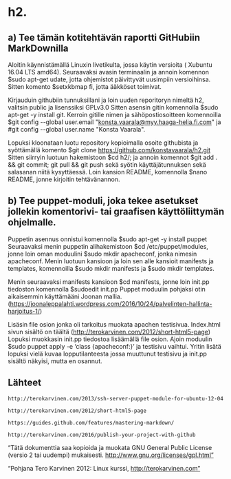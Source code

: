 # h2.

## a) Tee tämän kotitehtävän raportti GitHubiin MarkDownilla

Aloitin käynnistämällä Linuxin livetikulta, jossa käytin versioita ( Xubuntu 16.04 LTS amd64).
Seuraavaksi avasin terminaalin ja annoin komennon $sudo apt-get udate, jotta ohjemistot päivittyvät uusimpiin versioihinsa.
Sitten komento $setxkbmap fi, jotta ääkköset toimivat.
	
Kirjauduin githubiin tunnuksillani ja loin uuden reporitoryn nimeltä h2, valitsin public ja lisenssiksi GPLv3.0
Sitten asensin gitin komennolla $sudo apt-get -y install git. Kerroin gitille nimen ja sähöpostiosoitteen komennoilla $git config --global user.email "konsta.vaarala@myy.haaga-helia.fi.com" ja #git config --global user.name "Konsta Vaarala".

Lopuksi kloonataan luotu repository kopioimalla osoite githubista ja syöttämällä komento $git clone https://github.com/konstavaarala/h2.git
Sitten siirryin luotuun hakemistoon $cd h2/; ja annoin komennot $git add . && git commit; git pull && git push sekä syötin käyttäjätunnuksen sekä salasanan niitä kysyttäessä.
Loin kansion README, komennolla $nano README, jonne kirjoitin tehtävänannon.

	

## b) Tee puppet-moduli, joka tekee asetukset jollekin komentorivi- tai graafisen käyttöliittymän ohjelmalle.

Puppetin asennus onnistui komennolla $sudo apt-get -y install puppet
Seuraavaksi menin puppetin alihakemistoon $cd /etc/puppet/modules, jonne loin oman moduulini $sudo mkdir apacheconf, jonka nimesin apacheconf.
Menin luotuun kansioon ja loin sen alle kansioit manifests ja templates, komennoilla $sudo mkdir manifests ja $sudo mkdir templates.

Menin seuraavaksi manifests kansioon $cd manifests, jonne loin init.pp tiedoston komennolla $sudoedit init.pp
Puppet moduulin pohjaksi otin aikaisemmin käyttämääni Joonan mallia.(https://joonaleppalahti.wordpress.com/2016/10/24/palvelinten-hallinta-harjoitus-1/)

Lisäsin file osion jonka oli tarkoitus muokata apachen testisivua. Index.html sivun sisältö on täältä (http://terokarvinen.com/2012/short-html5-page) 
Lopuksi muokkasin init.pp tiedostoa lisäämällä file osion. Ajoin moduulin $sudo puppet apply -e ‘class {apacheconf:}’ ja testisivu vaihtui. Yritin lisätä lopuksi vielä kuvaa lopputilanteesta jossa muuttunut testisivu ja init.pp sisältö näkyisi, mutta en osannut.

## Lähteet 

	http://terokarvinen.com/2013/ssh-server-puppet-module-for-ubuntu-12-04

	http://terokarvinen.com/2012/short-html5-page

	https://guides.github.com/features/mastering-markdown/

	http://terokarvinen.com/2016/publish-your-project-with-github


“Tätä dokumenttia saa kopioida ja muokata GNU General Public License (versio 2 tai uudempi) mukaisesti. http://www.gnu.org/licenses/gpl.html”

“Pohjana Tero Karvinen 2012: Linux kurssi, http://terokarvinen.com”
